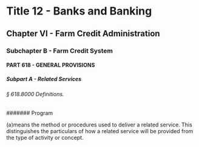 
# Title 12 - Banks and Banking
## Chapter VI - Farm Credit Administration
### Subchapter B - Farm Credit System
#### PART 618 - GENERAL PROVISIONS
##### Subpart A - Related Services
###### § 618.8000 Definitions.
####### Program

(a)means the method or procedures used to deliver a related service. This distinguishes the particulars of how a related service will be provided from the type of activity or concept.
